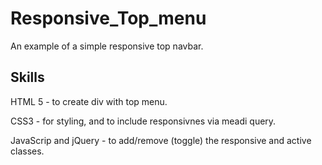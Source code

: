 # Responsive_Top_menu
An example of a simple responsive top navbar.

## Skills
HTML 5 - to create div with top menu.

CSS3 - for styling, and to include responsivnes via meadi query.

JavaScrip and jQuery - to add/remove (toggle) the responsive and active classes. 
